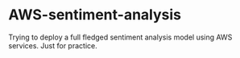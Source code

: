 # AWS-sentiment-analysis
Trying to deploy a full fledged sentiment analysis model using AWS services. Just for practice.
